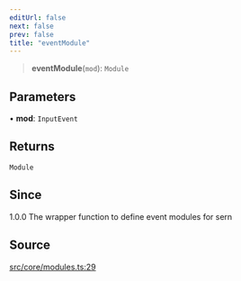 ```yaml
---
editUrl: false
next: false
prev: false
title: "eventModule"
---
```


> **eventModule**(`mod`): `Module`

## Parameters

• **mod**: `InputEvent`

## Returns

`Module`

## Since

1.0.0
The wrapper function to define event modules for sern

## Source

[src/core/modules.ts:29](https://github.com/sern-handler/handler/blob/792015a64e1ac30998977267c7e6c05bfc6f8195/src/core/modules.ts#L29)

